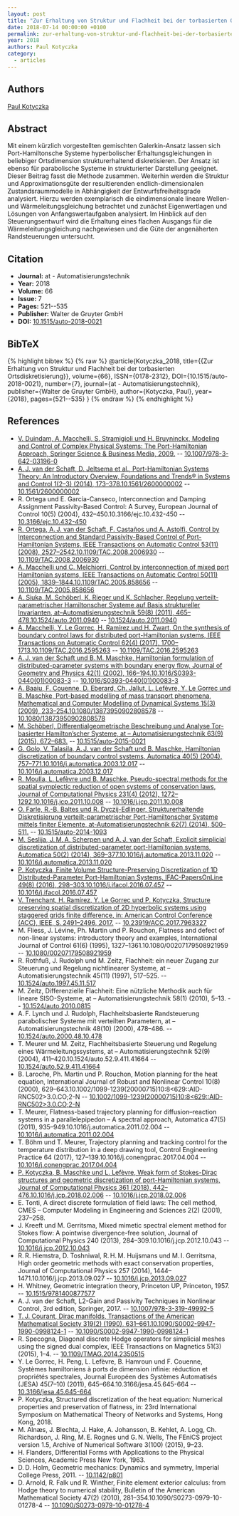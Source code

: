 ```yaml
---
layout: post
title: "Zur Erhaltung von Struktur und Flachheit bei der torbasierten Ortsdiskretisierung"
date: 2018-07-14 00:00:00 +0100
permalink: zur-erhaltung-von-struktur-und-flachheit-bei-der-torbasierten-ortsdiskretisierung
year: 2018
authors: Paul Kotyczka
category:
  - articles
---
```

 
## Authors
[Paul Kotyczka](authors/paul_kotyczka)
 
## Abstract
Mit einem kürzlich vorgestellten gemischten Galerkin-Ansatz lassen sich Port-Hamiltonsche Systeme hyperbolischer Erhaltungsgleichungen in beliebiger Ortsdimension strukturerhaltend diskretisieren. Der Ansatz ist ebenso für parabolische Systeme in strukturierter Darstellung geeignet. Dieser Beitrag fasst die Methode zusammen. Weiterhin werden die Struktur und Approximationsgüte der resultierenden endlich-dimensionalen Zustandsraummodelle in Abhängigkeit der Entwurfsfreiheitsgrade analysiert. Hierzu werden exemplarisch die eindimensionale lineare Wellen- und Wärmeleitungsgleichung betrachtet und zunächst Eigenwertlagen und Lösungen von Anfangswertaufgaben analysiert. Im Hinblick auf den Steuerungsentwurf wird die Erhaltung eines flachen Ausgangs für die Wärmeleitungsgleichung nachgewiesen und die Güte der angenäherten Randsteuerungen untersucht.
 
## Citation
- **Journal:** at - Automatisierungstechnik
- **Year:** 2018
- **Volume:** 66
- **Issue:** 7
- **Pages:** 521--535
- **Publisher:** Walter de Gruyter GmbH
- **DOI:** [10.1515/auto-2018-0021](https://doi.org/10.1515/auto-2018-0021)
 
## BibTeX
{% highlight bibtex %}
{% raw %}
@article{Kotyczka_2018,
  title={{Zur Erhaltung von Struktur und Flachheit bei der torbasierten Ortsdiskretisierung}},
  volume={66},
  ISSN={0178-2312},
  DOI={10.1515/auto-2018-0021},
  number={7},
  journal={at - Automatisierungstechnik},
  publisher={Walter de Gruyter GmbH},
  author={Kotyczka, Paul},
  year={2018},
  pages={521--535}
}
{% endraw %}
{% endhighlight %}
 
## References
- [V. Duindam, A. Macchelli, S. Stramigioli und H. Bruyninckx, Modeling and Control of Complex Physical Systems: The Port-Hamiltonian Approach, Springer Science & Business Media, 2009.](modeling-and-control-of-complex-physical-systems) -- [10.1007/978-3-642-03196-0](https://doi.org/10.1007/978-3-642-03196-0)
- [A. J. van der Schaft, D. Jeltsema et al., Port-Hamiltonian Systems Theory: An Introductory Overview, Foundations and Trends® in Systems and Control 1(2–3) (2014), 173–378.10.1561/2600000002](port-hamiltonian-systems-theory-an-introductory-overview-journal) -- [10.1561/2600000002](https://doi.org/10.1561/2600000002)
- R. Ortega und E. García-Canseco, Interconnection and Damping Assignment Passivity-Based Control: A Survey, European Journal of Control 10(5) (2004), 432–450.10.3166/ejc.10.432-450 -- [10.3166/ejc.10.432-450](https://doi.org/10.3166/ejc.10.432-450)
- [R. Ortega, A. J. van der Schaft, F. Castaños und A. Astolfi, Control by Interconnection and Standard Passivity-Based Control of Port-Hamiltonian Systems, IEEE Transactions on Automatic Control 53(11) (2008), 2527–2542.10.1109/TAC.2008.2006930](control-by-interconnection-and-standard-passivity-based-control-of-port-hamiltonian-systems) -- [10.1109/TAC.2008.2006930](https://doi.org/10.1109/TAC.2008.2006930)
- [A. Macchelli und C. Melchiorri, Control by interconnection of mixed port Hamiltonian systems, IEEE Transactions on Automatic Control 50(11) (2005), 1839–1844.10.1109/TAC.2005.858656](control-by-interconnection-of-mixed-port-hamiltonian-systems) -- [10.1109/TAC.2005.858656](https://doi.org/10.1109/TAC.2005.858656)
- [A. Siuka, M. Schöberl, K. Rieger und K. Schlacher, Regelung verteilt-parametrischer Hamiltonscher Systeme auf Basis struktureller Invarianten, at–Automatisierungstechnik 59(8) (2011), 465–478.10.1524/auto.2011.0940](regelung-verteilt-parametrischer-hamiltonscher-systeme-auf-basis-struktureller-invarianten) -- [10.1524/auto.2011.0940](https://doi.org/10.1524/auto.2011.0940)
- [A. Macchelli, Y. Le Gorrec, H. Ramírez und H. Zwart, On the synthesis of boundary control laws for distributed port-Hamiltonian systems, IEEE Transactions on Automatic Control 62(4) (2017), 1700–1713.10.1109/TAC.2016.2595263](on-the-synthesis-of-boundary-control-laws-for-distributed-port-hamiltonian-systems) -- [10.1109/TAC.2016.2595263](https://doi.org/10.1109/TAC.2016.2595263)
- [A. J. van der Schaft und B. M. Maschke, Hamiltonian formulation of distributed-parameter systems with boundary energy flow, Journal of Geometry and Physics 42(1) (2002), 166–194.10.1016/S0393-0440(01)00083-3](hamiltonian-formulation-of-distributed-parameter-systems-with-boundary-energy-flow) -- [10.1016/S0393-0440(01)00083-3](https://doi.org/10.1016/S0393-0440(01)00083-3)
- [A. Baaiu, F. Couenne, D. Eberard, Ch. Jallut, L. Lefèvre, Y. Le Gorrec und B. Maschke, Port-based modelling of mass transport phenomena, Mathematical and Computer Modelling of Dynamical Systems 15(3) (2009), 233–254.10.1080/13873950902808578](port-based-modelling-of-mass-transport-phenomena) -- [10.1080/13873950902808578](https://doi.org/10.1080/13873950902808578)
- [M. Schöberl, Differentialgeometrische Beschreibung und Analyse Tor-basierter Hamilton’scher Systeme, at – Automatisierungstechnik 63(9) (2015), 672–683.](differentialgeometrische-beschreibung-und-analyse-tor-basierter-hamilton-scher-systeme) -- [10.1515/auto-2015-0021](https://doi.org/10.1515/auto-2015-0021)
- [G. Golo, V. Talasila, A. J. van der Schaft und B. Maschke, Hamiltonian discretization of boundary control systems, Automatica 40(5) (2004), 757–771.10.1016/j.automatica.2003.12.017](hamiltonian-discretization-of-boundary-control-systems) -- [10.1016/j.automatica.2003.12.017](https://doi.org/10.1016/j.automatica.2003.12.017)
- [R. Moulla, L. Lefèvre und B. Maschke, Pseudo-spectral methods for the spatial symplectic reduction of open systems of conservation laws, Journal of Computational Physics 231(4) (2012), 1272–1292.10.1016/j.jcp.2011.10.008](pseudo-spectral-methods-for-the-spatial-symplectic-reduction-of-open-systems-of-conservation-laws) -- [10.1016/j.jcp.2011.10.008](https://doi.org/10.1016/j.jcp.2011.10.008)
- [O. Farle, R.-B. Baltes und R. Dyczij-Edlinger, Strukturerhaltende Diskretisierung verteilt-parametrischer Port-Hamiltonscher Systeme mittels finiter Elemente, at-Automatisierungstechnik 62(7) (2014), 500–511.](strukturerhaltende-diskretisierung-verteilt-parametrischer-port-hamiltonscher-systeme-mittels-finiter-elemente) -- [10.1515/auto-2014-1093](https://doi.org/10.1515/auto-2014-1093)
- [M. Seslija, J. M. A. Scherpen und A. J. van der Schaft, Explicit simplicial discretization of distributed-parameter port-Hamiltonian systems, Automatica 50(2) (2014), 369–377.10.1016/j.automatica.2013.11.020](explicit-simplicial-discretization-of-distributed-parameter-port-hamiltonian-systems) -- [10.1016/j.automatica.2013.11.020](https://doi.org/10.1016/j.automatica.2013.11.020)
- [P. Kotyczka, Finite Volume Structure-Preserving Discretization of 1D Distributed-Parameter Port-Hamiltonian Systems, IFAC-PapersOnLine 49(8) (2016), 298–303.10.1016/j.ifacol.2016.07.457](finite-volume-structure-preserving-discretization-of-1d-distributed-parameter-port-hamiltonian-systems) -- [10.1016/j.ifacol.2016.07.457](https://doi.org/10.1016/j.ifacol.2016.07.457)
- [V. Trenchant, H. Ramírez, Y. Le Gorrec und P. Kotyczka, Structure preserving spatial discretization of 2D hyperbolic systems using staggered grids finite difference, in: American Control Conference (ACC), IEEE, S. 2491–2496, 2017.](structure-preserving-spatial-discretization-of-2d-hyperbolic-systems-using-staggered-grids-finite-difference) -- [10.23919/ACC.2017.7963327](https://doi.org/10.23919/ACC.2017.7963327)
- M. Fliess, J. Lévine, Ph. Martin und P. Rouchon, Flatness and defect of non-linear systems: introductory theory and examples, International Journal of Control 61(6) (1995), 1327–1361.10.1080/00207179508921959 -- [10.1080/00207179508921959](https://doi.org/10.1080/00207179508921959)
- R. Rothfuß, J. Rudolph und M. Zeitz, Flachheit: ein neuer Zugang zur Steuerung und Regelung nichtlinearer Systeme, at – Automatisierungstechnik 45(11) (1997), 517–525. -- [10.1524/auto.1997.45.11.517](https://doi.org/10.1524/auto.1997.45.11.517)
- M. Zeitz, Differenzielle Flachheit: Eine nützliche Methodik auch für lineare SISO-Systeme, at – Automatisierungstechnik 58(1) (2010), 5–13. -- [10.1524/auto.2010.0815](https://doi.org/10.1524/auto.2010.0815)
- A. F. Lynch und J. Rudolph, Flachheitsbasierte Randsteuerung parabolischer Systeme mit verteilten Parametern, at – Automatisierungstechnik 48(10) (2000), 478–486. -- [10.1524/auto.2000.48.10.478](https://doi.org/10.1524/auto.2000.48.10.478)
- T. Meurer und M. Zeitz, Flachheitsbasierte Steuerung und Regelung eines Wärmeleitungssystems, at – Automatisierungstechnik 52(9) (2004), 411–420.10.1524/auto.52.9.411.41664 -- [10.1524/auto.52.9.411.41664](https://doi.org/10.1524/auto.52.9.411.41664)
- B. Laroche, Ph. Martin und P. Rouchon, Motion planning for the heat equation, International Journal of Robust and Nonlinear Control 10(8) (2000), 629–643.10.1002/1099-1239(20000715)10:8<629::AID-RNC502>3.0.CO;2-N -- [10.1002/1099-1239(20000715)10:8<629::AID-RNC502>3.0.CO;2-N](https://doi.org/10.1002/1099-1239(20000715)10:8<629::AID-RNC502>3.0.CO;2-N)
- T. Meurer, Flatness-based trajectory planning for diffusion–reaction systems in a parallelepipedon – A spectral approach, Automatica 47(5) (2011), 935–949.10.1016/j.automatica.2011.02.004 -- [10.1016/j.automatica.2011.02.004](https://doi.org/10.1016/j.automatica.2011.02.004)
- T. Böhm und T. Meurer, Trajectory planning and tracking control for the temperature distribution in a deep drawing tool, Control Engineering Practice 64 (2017), 127–139.10.1016/j.conengprac.2017.04.004 -- [10.1016/j.conengprac.2017.04.004](https://doi.org/10.1016/j.conengprac.2017.04.004)
- [P. Kotyczka, B. Maschke und L. Lefèvre, Weak form of Stokes-Dirac structures and geometric discretization of port-Hamiltonian systems, Journal of Computational Physics 361 (2018), 442–476.10.1016/j.jcp.2018.02.006](weak-form-of-stokes-dirac-structures-and-geometric-discretization-of-port-hamiltonian-systems) -- [10.1016/j.jcp.2018.02.006](https://doi.org/10.1016/j.jcp.2018.02.006)
- E. Tonti, A direct discrete formulation of field laws: The cell method, CMES – Computer Modeling in Engineering and Sciences 2(2) (2001), 237–258.
- J. Kreeft und M. Gerritsma, Mixed mimetic spectral element method for Stokes flow: A pointwise divergence-free solution, Journal of Computational Physics 240 (2013), 284–309.10.1016/j.jcp.2012.10.043 -- [10.1016/j.jcp.2012.10.043](https://doi.org/10.1016/j.jcp.2012.10.043)
- R. R. Hiemstra, D. Toshniwal, R. H. M. Huijsmans und M. I. Gerritsma, High order geometric methods with exact conservation properties, Journal of Computational Physics 257 (2014), 1444–1471.10.1016/j.jcp.2013.09.027 -- [10.1016/j.jcp.2013.09.027](https://doi.org/10.1016/j.jcp.2013.09.027)
- H. Whitney, Geometric integration theory, Princeton UP, Princeton, 1957. -- [10.1515/9781400877577](https://doi.org/10.1515/9781400877577)
- A. J. van der Schaft, L2-Gain and Passivity Techniques in Nonlinear Control, 3rd edition, Springer, 2017. -- [10.1007/978-3-319-49992-5](https://doi.org/10.1007/978-3-319-49992-5)
- [T. J. Courant, Dirac manifolds, Transactions of the American Mathematical Society 319(2) (1990), 631–661.10.1090/S0002-9947-1990-0998124-1](dirac-manifolds) -- [10.1090/S0002-9947-1990-0998124-1](https://doi.org/10.1090/S0002-9947-1990-0998124-1)
- R. Specogna, Diagonal discrete Hodge operators for simplicial meshes using the signed dual complex, IEEE Transactions on Magnetics 51(3) (2015), 1–4. -- [10.1109/TMAG.2014.2350515](https://doi.org/10.1109/TMAG.2014.2350515)
- Y. Le Gorrec, H. Peng, L. Lefèvre, B. Hamroun und F. Couenne, Systèmes hamiltoniens à ports de dimension infinie: réduction et propriétés spectrales, Journal Européen des Systèmes Automatisés (JESA) 45(7–10) (2011), 645–664.10.3166/jesa.45.645-664 -- [10.3166/jesa.45.645-664](https://doi.org/10.3166/jesa.45.645-664)
- P. Kotyczka, Structured discretization of the heat equation: Numerical properties and preservation of flatness, in: 23rd International Symposium on Mathematical Theory of Networks and Systems, Hong Kong, 2018.
- M. Alnæs, J. Blechta, J. Hake, A. Johansson, B. Kehlet, A. Logg, Ch. Richardson, J. Ring, M. E. Rognes und G. N. Wells, The FEniCS project version 1.5, Archive of Numerical Software 3(100) (2015), 9–23.
- H. Flanders, Differential Forms with Applications to the Physical Sciences, Academic Press New York, 1963.
- D. D. Holm, Geometric mechanics: Dynamics and symmetry, Imperial College Press, 2011. -- [10.1142/p801](https://doi.org/10.1142/p801)
- D. Arnold, R. Falk und R. Winther, Finite element exterior calculus: from Hodge theory to numerical stability, Bulletin of the American Mathematical Society 47(2) (2010), 281–354.10.1090/S0273-0979-10-01278-4 -- [10.1090/S0273-0979-10-01278-4](https://doi.org/10.1090/S0273-0979-10-01278-4)

